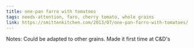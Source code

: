 ```yaml
---
title: one-pan farro with tomatoes
tags: needs-attention, faro, cherry tomato, whole grains
link: https://smittenkitchen.com/2013/07/one-pan-farro-with-tomatoes/
---
```

Notes: Could be adapted to other grains. Made it first time at C\&D's  

